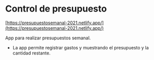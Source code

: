 # Control de presupuesto 
[https://presupuestosemanal-2021.netlify.app/](https://presupuestosemanal-2021.netlify.app/)

App para realizar presupuestos semanal.

- La app permite registrar gastos y muestrando el presupuesto y la cantidad restante.

